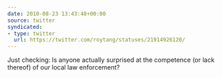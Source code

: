 ```yaml
---
date: 2010-08-23 13:43:48+00:00
source: twitter
syndicated:
- type: twitter
  url: https://twitter.com/roytang/statuses/21914926120/
---
```


Just checking: Is anyone actually surprised at the competence (or lack thereof) of our local law enforcement?